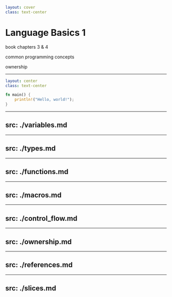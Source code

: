 ```yaml
layout: cover
class: text-center
```

# Language Basics 1

book chapters 3 & 4

common programming concepts

ownership

<Nr />

---

```yaml
layout: center
class: text-center
```

```rust
fn main() {
    println!("Hello, world!");
}
```

<Nr />

---
src: ./variables.md
---

---
src: ./types.md
---

---
src: ./functions.md
---

---
src: ./macros.md
---

---
src: ./control_flow.md
---

---
src: ./ownership.md
---

---
src: ./references.md
---

---
src: ./slices.md
---
